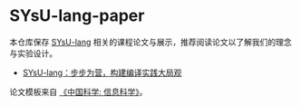 # SYsU-lang-paper

本仓库保存 [SYsU-lang](https://github.com/arcsysu/SYsU-lang) 相关的课程论文与展示，推荐阅读论文以了解我们的理念与实验设计。

- [SYsU-lang：步步为营，构建编译实践大局观](https://github.com/arcsysu/SYsU-lang-paper/blob/gh-pages/SYsU-lang%EF%BC%9A%E6%AD%A5%E6%AD%A5%E4%B8%BA%E8%90%A5%EF%BC%8C%E6%9E%84%E5%BB%BA%E7%BC%96%E8%AF%91%E5%AE%9E%E8%B7%B5%E5%85%A8%E5%B1%80%E8%A7%82.pdf)

论文模板来自 [《中国科学: 信息科学》](http://scis.scichina.com/)。
